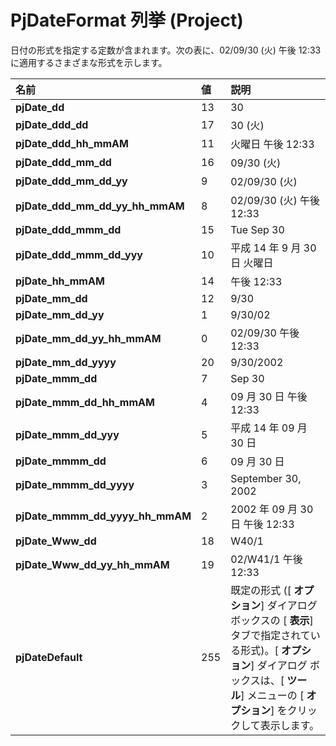 
# PjDateFormat 列挙 (Project)

日付の形式を指定する定数が含まれます。次の表に、02/09/30 (火) 午後 12:33 に適用するさまざまな形式を示します。



|**名前**|**値**|**説明**|
|:-----|:-----|:-----|
|**pjDate_dd**|13|30|
|**pjDate_ddd_dd**|17|30 (火)|
|**pjDate_ddd_hh_mmAM**|11|火曜日 午後 12:33|
|**pjDate_ddd_mm_dd**|16|09/30 (火)|
|**pjDate_ddd_mm_dd_yy**|9|02/09/30 (火)|
|**pjDate_ddd_mm_dd_yy_hh_mmAM**|8|02/09/30 (火) 午後 12:33|
|**pjDate_ddd_mmm_dd**|15|Tue Sep 30|
|**pjDate_ddd_mmm_dd_yyy**|10|平成 14 年 9 月 30 日 火曜日|
|**pjDate_hh_mmAM**|14|午後 12:33|
|**pjDate_mm_dd**|12|9/30|
|**pjDate_mm_dd_yy**|1|9/30/02|
|**pjDate_mm_dd_yy_hh_mmAM**|0|02/09/30 午後 12:33|
|**pjDate_mm_dd_yyyy**|20|9/30/2002|
|**pjDate_mmm_dd**|7|Sep 30|
|**pjDate_mmm_dd_hh_mmAM**|4|09 月 30 日 午後 12:33|
|**pjDate_mmm_dd_yyy**|5|平成 14 年 09 月 30 日|
|**pjDate_mmmm_dd**|6|09 月 30 日|
|**pjDate_mmmm_dd_yyyy**|3|September 30, 2002|
|**pjDate_mmmm_dd_yyyy_hh_mmAM**|2|2002 年 09 月 30 日 午後 12:33|
|**pjDate_Www_dd**|18|W40/1|
|**pjDate_Www_dd_yy_hh_mmAM**|19|02/W41/1 午後 12:33|
|**pjDateDefault**|255|既定の形式 ([ **オプション**] ダイアログ ボックスの [ **表示**] タブで指定されている形式)。[ **オプション**] ダイアログ ボックスは、[ **ツール**] メニューの [ **オプション**] をクリックして表示します。|
